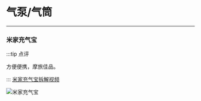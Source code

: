 # 气泵/气筒
---

### 米家充气宝

:::tip 点评

方便便携，摩旅佳品。

:::
[米家充气宝拆解视频](https://www.bilibili.com/video/BV1nf4y1S7gs)

![米家充气宝](https://cdn.jsdelivr.net/gh/AzureFatty/MoYouClubPic@master/2021/20210401155647.jpg)




